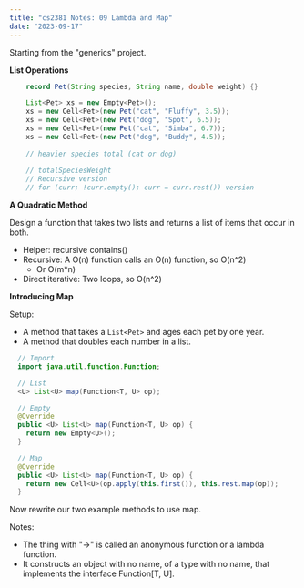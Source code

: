 ```yaml
---
title: "cs2381 Notes: 09 Lambda and Map"
date: "2023-09-17"
---
```


Starting from the "generics" project.

**List Operations**

```java
    record Pet(String species, String name, double weight) {}

    List<Pet> xs = new Empty<Pet>();
    xs = new Cell<Pet>(new Pet("cat", "Fluffy", 3.5));
    xs = new Cell<Pet>(new Pet("dog", "Spot", 6.5));
    xs = new Cell<Pet>(new Pet("cat", "Simba", 6.7));
    xs = new Cell<Pet>(new Pet("dog", "Buddy", 4.5));
    
    // heavier species total (cat or dog)
  
    // totalSpeciesWeight
    // Recursive version
    // for (curr; !curr.empty(); curr = curr.rest()) version
```

**A Quadratic Method**

Design a function that takes two lists and returns a list of items
that occur in both.

 - Helper: recursive contains()
 - Recursive: A O(n) function calls an O(n) function, so O(n^2)
   - Or O(m*n)
 - Direct iterative: Two loops, so O(n^2)

**Introducing Map**

Setup:

 - A method that takes a ```List<Pet>``` and ages each pet by one year.
 - A method that doubles each number in a list.


```java
  // Import
  import java.util.function.Function;

  // List
  <U> List<U> map(Function<T, U> op);

  // Empty
  @Override
  public <U> List<U> map(Function<T, U> op) {
    return new Empty<U>();
  }

  // Map
  @Override
  public <U> List<U> map(Function<T, U> op) {
    return new Cell<U>(op.apply(this.first()), this.rest.map(op));
  }
```

Now rewrite our two example methods to use map.

Notes:

 - The thing with "->" is called an anonymous function or a lambda function.
 - It constructs an object with no name, of a type with no name, that implements
   the interface Function[T, U].
